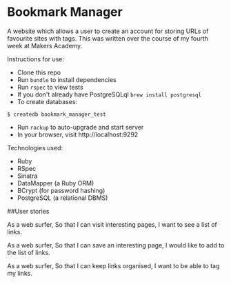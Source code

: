 # Bookmark Manager

A website which allows a user to create an account for storing URLs of favourite sites with tags. This was written over the course of my fourth week at Makers Academy.


Instructions for use:
- Clone this repo
- Run ```bundle``` to install dependencies
- Run ```rspec``` to view tests
- If you don't already have PostgreSQLql ```brew install postgresql```
- To create databases:
```$ createdb bookmark_manager_development
$ createdb bookmark_manager_test
```
- Run ```rackup``` to auto-upgrade and start server
- In your browser, visit http://localhost:9292

Technologies used:
- Ruby
- RSpec
- Sinatra
- DataMapper (a Ruby ORM)
- BCrypt (for password hashing)
- PostgreSQL (a relational DBMS)


##User stories

As a web surfer,
So that I can visit interesting pages,
I want to see a list of links.

As a web surfer,
So that I can save an interesting page,
I would like to add to the list of links.

As a web surfer,
So that I can keep links organised,
I want to be able to tag my links.
